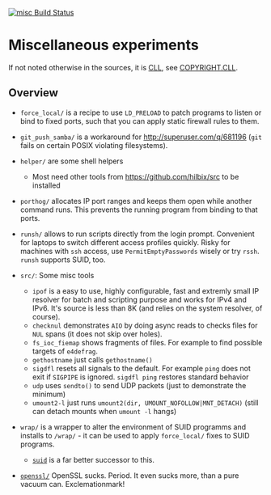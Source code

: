 [![misc Build Status](https://api.cirrus-ci.com/github/hilbix/misc.svg?branch=master)](https://cirrus-ci.com/github/hilbix/misc/master)

# Miscellaneous experiments

If not noted otherwise in the sources, it is [CLL](http://permalink.de/tino/cll), see [COPYRIGHT.CLL](COPYRIGHT.CLL).

## Overview

- `force_local/` is a recipe to use `LD_PRELOAD` to patch programs to listen or bind to fixed ports, such that you can apply static firewall rules to them.

- `git_push_samba/` is a workaround for http://superuser.com/q/681196 (`git` fails on certain POSIX violating filesystems).

- `helper/` are some shell helpers
  - Most need other tools from https://github.com/hilbix/src to be installed

- `porthog/` allocates IP port ranges and keeps them open while another command runs.  This prevents the running program from binding to that ports.

- `runsh/` allows to run scripts directly from the login prompt.  Convenient for laptops to switch different access profiles quickly.  Risky for machines with `ssh` access, use `PermitEmptyPasswords` wisely or try `rssh`.  `runsh` supports SUID, too.

- `src/`: Some misc tools
  - `ipof` is a easy to use, highly configurable, fast and extremly small IP resolver for batch and scripting purpose and works for IPv4 and IPv6.  It's source is less than 8K (and relies on the system resolver, of course).
  - `checknul` demonstrates `AIO` by doing async reads to checks files for `NUL` spans (it does not skip over holes).
  - `fs_ioc_fiemap` shows fragments of files.  For example to find possible targets of `e4defrag`.
  - `gethostname` just calls `gethostname()`
  - `sigdfl` resets all signals to the default.  For example `ping` does not exit if `SIGPIPE` is ignored.  `sigdfl ping` restores standard behavior
  - `udp` uses `sendto()` to send UDP packets (just to demonstrate the minimum)
  - `umount2-l` just runs `umount2(dir, UMOUNT_NOFOLLOW|MNT_DETACH)` (still can detach mounts when `umount -l` hangs)

- `wrap/` is a wrapper to alter the environment of SUID programms and installs to `/wrap/` - it can be used to apply `force_local/` fixes to SUID programs.
  - [`suid`](https://github.com/hilbix/suid/) is a far better successor to this.

- [`openssl/`](openssl/)  OpenSSL sucks.  Period.  It even sucks more, than a pure vacuum can.  Exclemationmark!

